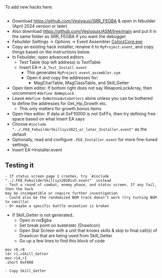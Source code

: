

To add new hacks here:
## 

- Download https://github.com/Veslyquix/SRR_FEGBA & open in febuilder (April 2024 version or later) 
- Also download https://github.com/Veslyquix/ASM/tree/main and put it in the same folder as SRR_FEGBA if you want the debugger 
- Febuilder Settings -> Options -> Event Assembler [ColorzCore.exe](https://github.com/FireEmblemUniverse/SkillSystem_FE8/blob/master/EventAssembler/ColorzCore.exe)
- Copy an existing hack installer, rename it to `MyProject.event`, and copy things based on the instructions below.
- In Febuilder, open advanced editors 
    - Text Table (top left address) is TextTable
    - Insert EA->`.A_Test_Install.event` 
        - This generates `MyProject.event_assembler.sym`
        - Open it and copy the addresses for: 
            - MagCharTable, MagClassTable, and Skill_Getter
- Open item editor. If bottom right does not say WeaponLockArray, 
then uncomment `#define NoWepLock` 
- Leave `#define DoNotUseAutoGetters` alone unless you can be bothered 
    to define the addresses for Get_Hp_Growth etc. 
    - This only matters for growth bonus items
- Open Hex editor. If data at 0xF10000 is not 0xFFs, then try defining free space based on what Insert EA says 
- Choose `#include "../.FE8_FebuilderSkillsys2021_or_later_Installer.event"` as the default 
- Optionally, read and configure `.FE8_Installer.event` for more fine-tuned settings. 
- Insert EA->Installer.event 


Testing it 
-
    - If status screen page 1 crashes, try `#include "../.FE8_FebuilderSkillsys2020ish.event"` instead 
    - Test a round of combat, enemy phase, and status screen. If any fail, then the hack 
    may be incompatible or require further investigation 
    - Could also be the randomized BGM track doesn't work (try turning BGM to vanilla) 
    - Or maybe a specific battle animation is broken 

- If Skill_Getter is not generated.. 
    - Open in no$gba 
    - Set break point on `0x80036BC` (DrawIcon) 
    - Open Stat Screen with a unit that knows skills & skip to final 
        call(s) of DrawIcon that are being used from Skill_Getter 
    - Go up a few lines to find this block of code 
```
mov r0,r8
ldr r1,=Skill_Getter
mov r14,r1
.short 0xF800
```
    - Copy Skill_Getter 



